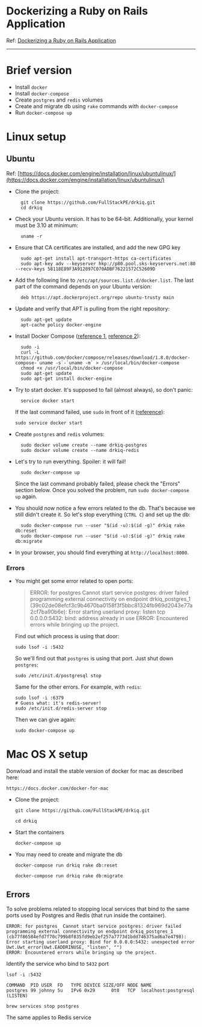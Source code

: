 Dockerizing a Ruby on Rails Application
=======================================

Ref: [Dockerizing a Ruby on Rails Application](https://semaphoreci.com/community/tutorials/dockerizing-a-ruby-on-rails-application)

---------------------------------------------------------------

# Brief version

- Install `docker`
- Install `docker-compose`
- Create `postgres` and `redis` volumes
- Create and migrate db using `rake` commands with `docker-compose`
- Run `docker-compose up`

# Linux setup

## Ubuntu
Ref: [https://docs.docker.com/engine/installation/linux/ubuntulinux/](https://docs.docker.com/engine/installation/linux/ubuntulinux/)

- Clone the project:

        git clone https://github.com/FullStackPE/drkiq.git
        cd drkiq

- Check your Ubuntu version. It has to be 64-bit. Additionally, your kernel must be 3.10 at minimum:

        uname -r

- Ensure that CA certificates are installed, and add the new GPG key

        sudo apt-get install apt-transport-https ca-certificates
        sudo apt-key adv --keyserver hkp://p80.pool.sks-keyservers.net:80 --recv-keys 58118E89F3A912897C070ADBF76221572C52609D

- Add the following line to `/etc/apt/sources.list.d/docker.list`. The last part of the command depends on your Ubuntu version:

        deb https://apt.dockerproject.org/repo ubuntu-trusty main

- Update and verify that APT is pulling from the right repository:

        sudo apt-get update
        apt-cache policy docker-engine

- Install Docker Compose ([reference 1](https://docs.docker.com/compose/install), [reference 2](https://github.com/docker/compose/releases)):

        sudo -i
        curl -L https://github.com/docker/compose/releases/download/1.8.0/docker-compose-`uname -s`-`uname -m` > /usr/local/bin/docker-compose
        chmod +x /usr/local/bin/docker-compose
        sudo apt-get update
        sudo apt-get install docker-engine

- Try to start docker. It's supposed to fail (almost always), so don't panic:

        service docker start

  If the last command failed, use `sudo` in front of it ([reference](https://github.com/docker/compose/issues/1214)):

      sudo service docker start

- Create `postgres` and `redis` volumes:

        sudo docker volume create --name drkiq-postgres
        sudo docker volume create --name drkiq-redis

- Let's try to run everything. Spoiler: it will fail!

        sudo docker-compose up

  Since the last command probably failed, please check the "Errors" section below. Once you solved the problem, run `sudo docker-compose up` again.

- You should now notice a few errors related to the db. That's because we still didn't create it. So let's stop everything (`CTRL C`) and set up the db:

        sudo docker-compose run --user "$(id -u):$(id -g)" drkiq rake db:reset
        sudo docker-compose run --user "$(id -u):$(id -g)" drkiq rake db:migrate

- In your browser, you should find everything at `http://localhost:8000`.

### Errors

- You might get some error related to open ports:

  > ERROR: for postgres  Cannot start service postgres: driver failed programming external connectivity on endpoint drkiq_postgres_1 (39c02de08efcf3c9b4670ba0158f3f5bbc81324fb969d2043e77a2cf7ba90b6e): Error starting userland proxy: listen tcp 0.0.0.0:5432: bind: address already in use
  > ERROR: Encountered errors while bringing up the project.

  Find out which process is using that door:

      sudo lsof -i :5432

  So we'll find out that `postgres` is using that port. Just shut down `postgres`:

      sudo /etc/init.d/postgresql stop

  Same for the other errors. For example, with `redis`:

      sudo lsof -i :6379
      # Guess what: it's redis-server!
      sudo /etc/init.d/redis-server stop

  Then we can give again:

      sudo docker-compose up

# Mac OS X setup

Donwload and install the stable version of docker for mac as described here:

`https://docs.docker.com/docker-for-mac`

- Clone the project:

    `git clone https://github.com/FullStackPE/drkiq.git`

    `cd drkiq`

- Start the containers

    `docker-compose up`

- You may need to create and migrate the db

  `docker-compose run drkiq rake db:reset`

  `docker-compose run drkiq rake db:migrate`

## Errors

To solve problems related to stopping local services that bind to the same ports used by Postgres and Redis (that run inside the container).

```
ERROR: for postgres  Cannot start service postgres: driver failed programming external connectivity on endpoint drkiq_postgres_1 (cb77f86584efd7f70c799b8f835fd9eb2ef257a7773d1bdd746375ad6a7e4798): Error starting userland proxy: Bind for 0.0.0.0:5432: unexpected error Uwt.Uwt_error(Uwt.EADDRINUSE, "listen", "")
ERROR: Encountered errors while bringing up the project.
```

Identify the service who bind to `5432` port

`lsof -i :5432`

```
COMMAND  PID USER  FD   TYPE DEVICE SIZE/OFF NODE NAME
postgres 99 johnny 5u   IPv6 0x29      0t0   TCP  localhost:postgresql (LISTEN)
```

`brew services stop postgres`

The same applies to Redis service
